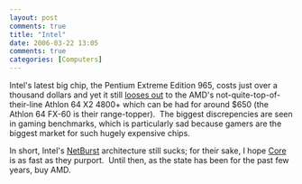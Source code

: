 ```yaml
---
layout: post
comments: true
title: "Intel"
date: 2006-03-22 13:05
comments: true
categories: [Computers]
---
```

Intel's latest big chip, the Pentium Extreme Edition 965, costs just over a thousand dollars and yet it still [looses out](http://www.techreport.com/reviews/2006q1/pentium-xe-965/index.x?pg=4) to the AMD's not-quite-top-of-their-line Athlon 64 X2 4800+ which can be had for around $650 (the Athlon 64 FX-60 is their range-topper).  The biggest discrepencies are seen in gaming benchmarks, which is particularly sad because gamers are the biggest market for such hugely expensive chips.

In short, Intel's [NetBurst](http://en.wikipedia.org/wiki/NetBurst) architecture still sucks; for their sake, I hope [Core](http://en.wikipedia.org/wiki/Intel_Core_Microarchitecture) is as fast as they purport.  Until then, as the state has been for the past few years, buy AMD.

